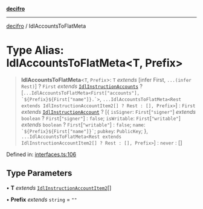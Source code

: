 [**decifro**](../README.md)

***

[decifro](../README.md) / IdlAccountsToFlatMeta

# Type Alias: IdlAccountsToFlatMeta\<T, Prefix\>

> **IdlAccountsToFlatMeta**\<`T`, `Prefix`\>: `T` *extends* \[infer First, `...(infer Rest)`\] ? `First` *extends* [`IdlInstructionAccounts`](IdlInstructionAccounts.md) ? \[`` ...IdlAccountsToFlatMeta<First["accounts"], `${Prefix}${First["name"]}.`> ``, `...IdlAccountsToFlatMeta<Rest extends IdlInstructionAccountItem2[] ? Rest : [], Prefix>`\] : `First` *extends* [`IdlInstructionAccount`](IdlInstructionAccount.md) ? \[\{ `isSigner`: `First`\[`"signer"`\] *extends* `boolean` ? `First`\[`"signer"`\] : `false`; `isWritable`: `First`\[`"writable"`\] *extends* `boolean` ? `First`\[`"writable"`\] : `false`; `name`: `` `${Prefix}${First["name"]}` ``; `pubkey`: `PublicKey`; \}, `...IdlAccountsToFlatMeta<Rest extends IdlInstructionAccountItem2[] ? Rest : [], Prefix>`\] : `never` : \[\]

Defined in: [interfaces.ts:106](https://github.com/dougEfresh/decifro/blob/052cf31bd09649eda8a05a939745830a399bb74d/src/interfaces.ts#L106)

## Type Parameters

• **T** *extends* [`IdlInstructionAccountItem2`](IdlInstructionAccountItem2.md)[]

• **Prefix** *extends* `string` = `""`
